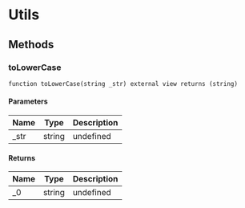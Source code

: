 # Utils









## Methods

### toLowerCase

```solidity
function toLowerCase(string _str) external view returns (string)
```





#### Parameters

| Name | Type | Description |
|---|---|---|
| _str | string | undefined |

#### Returns

| Name | Type | Description |
|---|---|---|
| _0 | string | undefined |




